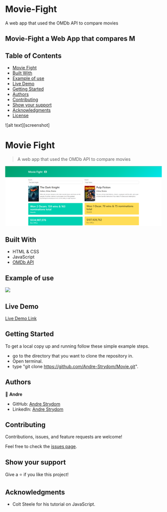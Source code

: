 # Movie-Fight
A web app that used the OMDb API to compare movies

## Movie-Fight a Web App that compares M

## Table of Contents  
- [Movie Fight](#movie-fight) 
- [Built With](#built-with)
- [Example of use](#example-of-use) 
- [Live Demo](#live-demo) 
- [Getting Started](#getting-started)
- [Authors](#authors)
- [Contributing](#contributing)
- [Show your support](#show-your-support)
- [Acknowledgments](#acknowledgments)
- [License](#license)

![alt text][screenshot]

[logo]: ./Movie-Fight.PNG "Logo Title Text 2"

# Movie Fight

> A web app that used the OMDb API to compare movies

![alt text][logo]

## Built With

- HTML & CSS
- JavaScript
- [OMDb API](https://www.omdbapi.com/)

## Example of use
![](https://imgur.com/1ge31ap.gif)


## Live Demo

[Live Demo Link](https://andre-strydom.github.io/Movie/)


## Getting Started


To get a local copy up and running follow these simple example steps.

- go to the directory that you want to clone the repository in.
- Open terminal.
- type "git clone https://github.com/Andre-Strydom/Movie.git".

## Authors

👤 **Andre**

- GitHub: [Andre Strydom](https://github.com/Andre-Strydom)
- LinkedIn: [Andre Strydom](https://www.linkedin.com/in/andr%C3%A9-strydom-91144b159/)

## Contributing

Contributions, issues, and feature requests are welcome!

Feel free to check the [issues page](../../issues/).

## Show your support

Give a ⭐️ if you like this project!

## Acknowledgments

- Colt Steele for his tutorial on JavaScript.

